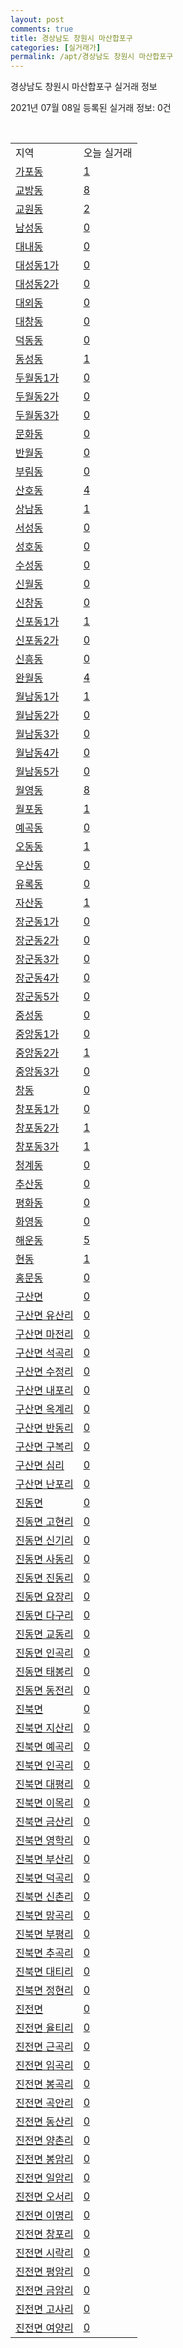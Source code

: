 ```yaml
---
layout: post
comments: true
title: 경상남도 창원시 마산합포구
categories: [실거래가]
permalink: /apt/경상남도 창원시 마산합포구
---
```


경상남도 창원시 마산합포구 실거래 정보

2021년 07월 08일 등록된 실거래 정보: 0건

<script type="text/javascript">
  google.charts.load('current', {'packages':['corechart']});
  google.charts.setOnLoadCallback(drawChart);

  function drawChart() {
    var data = google.visualization.arrayToDataTable([['거래일', '매매', '전월세', '전매'], ['20-07', 157, 119, 23], ['20-08', 145, 149, 12], ['20-09', 133, 135, 10], ['20-10', 188, 147, 27], ['20-11', 252, 181, 58], ['20-12', 339, 270, 123], ['21-01', 261, 322, 105], ['21-02', 200, 296, 108], ['21-03', 252, 275, 86], ['21-04', 343, 187, 226], ['21-05', 286, 217, 236], ['21-06', 199, 150, 33], ['21-07', 1, 12, 1]]);

    var options = {
      title: '최근 유형별 거래량 추이',
      legend: { position: 'bottom' }
    };

    var chart = new google.visualization.LineChart(document.getElementById('columnchart_material'));
    chart.draw(data, (options));
  }
</script>

<div id="columnchart_material" style="width: 95%; margin-left: -35px"></div>
<br>
<table class="sortable">
  <tr>
    <td>지역</td>
    <td>오늘 실거래</td>
  </tr>

  
  <tr class="item">
    <td><a href="경상남도 창원시 마산합포구 가포동">가포동</a></td>
    <td><a href="경상남도 창원시 마산합포구 가포동">1</a></td>
  </tr>
    

  <tr class="item">
    <td><a href="경상남도 창원시 마산합포구 교방동">교방동</a></td>
    <td><a href="경상남도 창원시 마산합포구 교방동">8</a></td>
  </tr>
    

  <tr class="item">
    <td><a href="경상남도 창원시 마산합포구 교원동">교원동</a></td>
    <td><a href="경상남도 창원시 마산합포구 교원동">2</a></td>
  </tr>
    

  <tr class="item">
    <td><a href="경상남도 창원시 마산합포구 남성동">남성동</a></td>
    <td><a href="경상남도 창원시 마산합포구 남성동">0</a></td>
  </tr>
    

  <tr class="item">
    <td><a href="경상남도 창원시 마산합포구 대내동">대내동</a></td>
    <td><a href="경상남도 창원시 마산합포구 대내동">0</a></td>
  </tr>
    

  <tr class="item">
    <td><a href="경상남도 창원시 마산합포구 대성동1가">대성동1가</a></td>
    <td><a href="경상남도 창원시 마산합포구 대성동1가">0</a></td>
  </tr>
    

  <tr class="item">
    <td><a href="경상남도 창원시 마산합포구 대성동2가">대성동2가</a></td>
    <td><a href="경상남도 창원시 마산합포구 대성동2가">0</a></td>
  </tr>
    

  <tr class="item">
    <td><a href="경상남도 창원시 마산합포구 대외동">대외동</a></td>
    <td><a href="경상남도 창원시 마산합포구 대외동">0</a></td>
  </tr>
    

  <tr class="item">
    <td><a href="경상남도 창원시 마산합포구 대창동">대창동</a></td>
    <td><a href="경상남도 창원시 마산합포구 대창동">0</a></td>
  </tr>
    

  <tr class="item">
    <td><a href="경상남도 창원시 마산합포구 덕동동">덕동동</a></td>
    <td><a href="경상남도 창원시 마산합포구 덕동동">0</a></td>
  </tr>
    

  <tr class="item">
    <td><a href="경상남도 창원시 마산합포구 동성동">동성동</a></td>
    <td><a href="경상남도 창원시 마산합포구 동성동">1</a></td>
  </tr>
    

  <tr class="item">
    <td><a href="경상남도 창원시 마산합포구 두월동1가">두월동1가</a></td>
    <td><a href="경상남도 창원시 마산합포구 두월동1가">0</a></td>
  </tr>
    

  <tr class="item">
    <td><a href="경상남도 창원시 마산합포구 두월동2가">두월동2가</a></td>
    <td><a href="경상남도 창원시 마산합포구 두월동2가">0</a></td>
  </tr>
    

  <tr class="item">
    <td><a href="경상남도 창원시 마산합포구 두월동3가">두월동3가</a></td>
    <td><a href="경상남도 창원시 마산합포구 두월동3가">0</a></td>
  </tr>
    

  <tr class="item">
    <td><a href="경상남도 창원시 마산합포구 문화동">문화동</a></td>
    <td><a href="경상남도 창원시 마산합포구 문화동">0</a></td>
  </tr>
    

  <tr class="item">
    <td><a href="경상남도 창원시 마산합포구 반월동">반월동</a></td>
    <td><a href="경상남도 창원시 마산합포구 반월동">0</a></td>
  </tr>
    

  <tr class="item">
    <td><a href="경상남도 창원시 마산합포구 부림동">부림동</a></td>
    <td><a href="경상남도 창원시 마산합포구 부림동">0</a></td>
  </tr>
    

  <tr class="item">
    <td><a href="경상남도 창원시 마산합포구 산호동">산호동</a></td>
    <td><a href="경상남도 창원시 마산합포구 산호동">4</a></td>
  </tr>
    

  <tr class="item">
    <td><a href="경상남도 창원시 마산합포구 상남동">상남동</a></td>
    <td><a href="경상남도 창원시 마산합포구 상남동">1</a></td>
  </tr>
    

  <tr class="item">
    <td><a href="경상남도 창원시 마산합포구 서성동">서성동</a></td>
    <td><a href="경상남도 창원시 마산합포구 서성동">0</a></td>
  </tr>
    

  <tr class="item">
    <td><a href="경상남도 창원시 마산합포구 성호동">성호동</a></td>
    <td><a href="경상남도 창원시 마산합포구 성호동">0</a></td>
  </tr>
    

  <tr class="item">
    <td><a href="경상남도 창원시 마산합포구 수성동">수성동</a></td>
    <td><a href="경상남도 창원시 마산합포구 수성동">0</a></td>
  </tr>
    

  <tr class="item">
    <td><a href="경상남도 창원시 마산합포구 신월동">신월동</a></td>
    <td><a href="경상남도 창원시 마산합포구 신월동">0</a></td>
  </tr>
    

  <tr class="item">
    <td><a href="경상남도 창원시 마산합포구 신창동">신창동</a></td>
    <td><a href="경상남도 창원시 마산합포구 신창동">0</a></td>
  </tr>
    

  <tr class="item">
    <td><a href="경상남도 창원시 마산합포구 신포동1가">신포동1가</a></td>
    <td><a href="경상남도 창원시 마산합포구 신포동1가">1</a></td>
  </tr>
    

  <tr class="item">
    <td><a href="경상남도 창원시 마산합포구 신포동2가">신포동2가</a></td>
    <td><a href="경상남도 창원시 마산합포구 신포동2가">0</a></td>
  </tr>
    

  <tr class="item">
    <td><a href="경상남도 창원시 마산합포구 신흥동">신흥동</a></td>
    <td><a href="경상남도 창원시 마산합포구 신흥동">0</a></td>
  </tr>
    

  <tr class="item">
    <td><a href="경상남도 창원시 마산합포구 완월동">완월동</a></td>
    <td><a href="경상남도 창원시 마산합포구 완월동">4</a></td>
  </tr>
    

  <tr class="item">
    <td><a href="경상남도 창원시 마산합포구 월남동1가">월남동1가</a></td>
    <td><a href="경상남도 창원시 마산합포구 월남동1가">1</a></td>
  </tr>
    

  <tr class="item">
    <td><a href="경상남도 창원시 마산합포구 월남동2가">월남동2가</a></td>
    <td><a href="경상남도 창원시 마산합포구 월남동2가">0</a></td>
  </tr>
    

  <tr class="item">
    <td><a href="경상남도 창원시 마산합포구 월남동3가">월남동3가</a></td>
    <td><a href="경상남도 창원시 마산합포구 월남동3가">0</a></td>
  </tr>
    

  <tr class="item">
    <td><a href="경상남도 창원시 마산합포구 월남동4가">월남동4가</a></td>
    <td><a href="경상남도 창원시 마산합포구 월남동4가">0</a></td>
  </tr>
    

  <tr class="item">
    <td><a href="경상남도 창원시 마산합포구 월남동5가">월남동5가</a></td>
    <td><a href="경상남도 창원시 마산합포구 월남동5가">0</a></td>
  </tr>
    

  <tr class="item">
    <td><a href="경상남도 창원시 마산합포구 월영동">월영동</a></td>
    <td><a href="경상남도 창원시 마산합포구 월영동">8</a></td>
  </tr>
    

  <tr class="item">
    <td><a href="경상남도 창원시 마산합포구 월포동">월포동</a></td>
    <td><a href="경상남도 창원시 마산합포구 월포동">1</a></td>
  </tr>
    

  <tr class="item">
    <td><a href="경상남도 창원시 마산합포구 예곡동">예곡동</a></td>
    <td><a href="경상남도 창원시 마산합포구 예곡동">0</a></td>
  </tr>
    

  <tr class="item">
    <td><a href="경상남도 창원시 마산합포구 오동동">오동동</a></td>
    <td><a href="경상남도 창원시 마산합포구 오동동">1</a></td>
  </tr>
    

  <tr class="item">
    <td><a href="경상남도 창원시 마산합포구 우산동">우산동</a></td>
    <td><a href="경상남도 창원시 마산합포구 우산동">0</a></td>
  </tr>
    

  <tr class="item">
    <td><a href="경상남도 창원시 마산합포구 유록동">유록동</a></td>
    <td><a href="경상남도 창원시 마산합포구 유록동">0</a></td>
  </tr>
    

  <tr class="item">
    <td><a href="경상남도 창원시 마산합포구 자산동">자산동</a></td>
    <td><a href="경상남도 창원시 마산합포구 자산동">1</a></td>
  </tr>
    

  <tr class="item">
    <td><a href="경상남도 창원시 마산합포구 장군동1가">장군동1가</a></td>
    <td><a href="경상남도 창원시 마산합포구 장군동1가">0</a></td>
  </tr>
    

  <tr class="item">
    <td><a href="경상남도 창원시 마산합포구 장군동2가">장군동2가</a></td>
    <td><a href="경상남도 창원시 마산합포구 장군동2가">0</a></td>
  </tr>
    

  <tr class="item">
    <td><a href="경상남도 창원시 마산합포구 장군동3가">장군동3가</a></td>
    <td><a href="경상남도 창원시 마산합포구 장군동3가">0</a></td>
  </tr>
    

  <tr class="item">
    <td><a href="경상남도 창원시 마산합포구 장군동4가">장군동4가</a></td>
    <td><a href="경상남도 창원시 마산합포구 장군동4가">0</a></td>
  </tr>
    

  <tr class="item">
    <td><a href="경상남도 창원시 마산합포구 장군동5가">장군동5가</a></td>
    <td><a href="경상남도 창원시 마산합포구 장군동5가">0</a></td>
  </tr>
    

  <tr class="item">
    <td><a href="경상남도 창원시 마산합포구 중성동">중성동</a></td>
    <td><a href="경상남도 창원시 마산합포구 중성동">0</a></td>
  </tr>
    

  <tr class="item">
    <td><a href="경상남도 창원시 마산합포구 중앙동1가">중앙동1가</a></td>
    <td><a href="경상남도 창원시 마산합포구 중앙동1가">0</a></td>
  </tr>
    

  <tr class="item">
    <td><a href="경상남도 창원시 마산합포구 중앙동2가">중앙동2가</a></td>
    <td><a href="경상남도 창원시 마산합포구 중앙동2가">1</a></td>
  </tr>
    

  <tr class="item">
    <td><a href="경상남도 창원시 마산합포구 중앙동3가">중앙동3가</a></td>
    <td><a href="경상남도 창원시 마산합포구 중앙동3가">0</a></td>
  </tr>
    

  <tr class="item">
    <td><a href="경상남도 창원시 마산합포구 창동">창동</a></td>
    <td><a href="경상남도 창원시 마산합포구 창동">0</a></td>
  </tr>
    

  <tr class="item">
    <td><a href="경상남도 창원시 마산합포구 창포동1가">창포동1가</a></td>
    <td><a href="경상남도 창원시 마산합포구 창포동1가">0</a></td>
  </tr>
    

  <tr class="item">
    <td><a href="경상남도 창원시 마산합포구 창포동2가">창포동2가</a></td>
    <td><a href="경상남도 창원시 마산합포구 창포동2가">1</a></td>
  </tr>
    

  <tr class="item">
    <td><a href="경상남도 창원시 마산합포구 창포동3가">창포동3가</a></td>
    <td><a href="경상남도 창원시 마산합포구 창포동3가">1</a></td>
  </tr>
    

  <tr class="item">
    <td><a href="경상남도 창원시 마산합포구 청계동">청계동</a></td>
    <td><a href="경상남도 창원시 마산합포구 청계동">0</a></td>
  </tr>
    

  <tr class="item">
    <td><a href="경상남도 창원시 마산합포구 추산동">추산동</a></td>
    <td><a href="경상남도 창원시 마산합포구 추산동">0</a></td>
  </tr>
    

  <tr class="item">
    <td><a href="경상남도 창원시 마산합포구 평화동">평화동</a></td>
    <td><a href="경상남도 창원시 마산합포구 평화동">0</a></td>
  </tr>
    

  <tr class="item">
    <td><a href="경상남도 창원시 마산합포구 화영동">화영동</a></td>
    <td><a href="경상남도 창원시 마산합포구 화영동">0</a></td>
  </tr>
    

  <tr class="item">
    <td><a href="경상남도 창원시 마산합포구 해운동">해운동</a></td>
    <td><a href="경상남도 창원시 마산합포구 해운동">5</a></td>
  </tr>
    

  <tr class="item">
    <td><a href="경상남도 창원시 마산합포구 현동">현동</a></td>
    <td><a href="경상남도 창원시 마산합포구 현동">1</a></td>
  </tr>
    

  <tr class="item">
    <td><a href="경상남도 창원시 마산합포구 홍문동">홍문동</a></td>
    <td><a href="경상남도 창원시 마산합포구 홍문동">0</a></td>
  </tr>
    

  <tr class="item">
    <td><a href="경상남도 창원시 마산합포구 구산면">구산면</a></td>
    <td><a href="경상남도 창원시 마산합포구 구산면">0</a></td>
  </tr>
    

  <tr class="item">
    <td><a href="경상남도 창원시 마산합포구 구산면 유산리">구산면 유산리</a></td>
    <td><a href="경상남도 창원시 마산합포구 구산면 유산리">0</a></td>
  </tr>
    

  <tr class="item">
    <td><a href="경상남도 창원시 마산합포구 구산면 마전리">구산면 마전리</a></td>
    <td><a href="경상남도 창원시 마산합포구 구산면 마전리">0</a></td>
  </tr>
    

  <tr class="item">
    <td><a href="경상남도 창원시 마산합포구 구산면 석곡리">구산면 석곡리</a></td>
    <td><a href="경상남도 창원시 마산합포구 구산면 석곡리">0</a></td>
  </tr>
    

  <tr class="item">
    <td><a href="경상남도 창원시 마산합포구 구산면 수정리">구산면 수정리</a></td>
    <td><a href="경상남도 창원시 마산합포구 구산면 수정리">0</a></td>
  </tr>
    

  <tr class="item">
    <td><a href="경상남도 창원시 마산합포구 구산면 내포리">구산면 내포리</a></td>
    <td><a href="경상남도 창원시 마산합포구 구산면 내포리">0</a></td>
  </tr>
    

  <tr class="item">
    <td><a href="경상남도 창원시 마산합포구 구산면 옥계리">구산면 옥계리</a></td>
    <td><a href="경상남도 창원시 마산합포구 구산면 옥계리">0</a></td>
  </tr>
    

  <tr class="item">
    <td><a href="경상남도 창원시 마산합포구 구산면 반동리">구산면 반동리</a></td>
    <td><a href="경상남도 창원시 마산합포구 구산면 반동리">0</a></td>
  </tr>
    

  <tr class="item">
    <td><a href="경상남도 창원시 마산합포구 구산면 구복리">구산면 구복리</a></td>
    <td><a href="경상남도 창원시 마산합포구 구산면 구복리">0</a></td>
  </tr>
    

  <tr class="item">
    <td><a href="경상남도 창원시 마산합포구 구산면 심리">구산면 심리</a></td>
    <td><a href="경상남도 창원시 마산합포구 구산면 심리">0</a></td>
  </tr>
    

  <tr class="item">
    <td><a href="경상남도 창원시 마산합포구 구산면 난포리">구산면 난포리</a></td>
    <td><a href="경상남도 창원시 마산합포구 구산면 난포리">0</a></td>
  </tr>
    

  <tr class="item">
    <td><a href="경상남도 창원시 마산합포구 진동면">진동면</a></td>
    <td><a href="경상남도 창원시 마산합포구 진동면">0</a></td>
  </tr>
    

  <tr class="item">
    <td><a href="경상남도 창원시 마산합포구 진동면 고현리">진동면 고현리</a></td>
    <td><a href="경상남도 창원시 마산합포구 진동면 고현리">0</a></td>
  </tr>
    

  <tr class="item">
    <td><a href="경상남도 창원시 마산합포구 진동면 신기리">진동면 신기리</a></td>
    <td><a href="경상남도 창원시 마산합포구 진동면 신기리">0</a></td>
  </tr>
    

  <tr class="item">
    <td><a href="경상남도 창원시 마산합포구 진동면 사동리">진동면 사동리</a></td>
    <td><a href="경상남도 창원시 마산합포구 진동면 사동리">0</a></td>
  </tr>
    

  <tr class="item">
    <td><a href="경상남도 창원시 마산합포구 진동면 진동리">진동면 진동리</a></td>
    <td><a href="경상남도 창원시 마산합포구 진동면 진동리">0</a></td>
  </tr>
    

  <tr class="item">
    <td><a href="경상남도 창원시 마산합포구 진동면 요장리">진동면 요장리</a></td>
    <td><a href="경상남도 창원시 마산합포구 진동면 요장리">0</a></td>
  </tr>
    

  <tr class="item">
    <td><a href="경상남도 창원시 마산합포구 진동면 다구리">진동면 다구리</a></td>
    <td><a href="경상남도 창원시 마산합포구 진동면 다구리">0</a></td>
  </tr>
    

  <tr class="item">
    <td><a href="경상남도 창원시 마산합포구 진동면 교동리">진동면 교동리</a></td>
    <td><a href="경상남도 창원시 마산합포구 진동면 교동리">0</a></td>
  </tr>
    

  <tr class="item">
    <td><a href="경상남도 창원시 마산합포구 진동면 인곡리">진동면 인곡리</a></td>
    <td><a href="경상남도 창원시 마산합포구 진동면 인곡리">0</a></td>
  </tr>
    

  <tr class="item">
    <td><a href="경상남도 창원시 마산합포구 진동면 태봉리">진동면 태봉리</a></td>
    <td><a href="경상남도 창원시 마산합포구 진동면 태봉리">0</a></td>
  </tr>
    

  <tr class="item">
    <td><a href="경상남도 창원시 마산합포구 진동면 동전리">진동면 동전리</a></td>
    <td><a href="경상남도 창원시 마산합포구 진동면 동전리">0</a></td>
  </tr>
    

  <tr class="item">
    <td><a href="경상남도 창원시 마산합포구 진북면">진북면</a></td>
    <td><a href="경상남도 창원시 마산합포구 진북면">0</a></td>
  </tr>
    

  <tr class="item">
    <td><a href="경상남도 창원시 마산합포구 진북면 지산리">진북면 지산리</a></td>
    <td><a href="경상남도 창원시 마산합포구 진북면 지산리">0</a></td>
  </tr>
    

  <tr class="item">
    <td><a href="경상남도 창원시 마산합포구 진북면 예곡리">진북면 예곡리</a></td>
    <td><a href="경상남도 창원시 마산합포구 진북면 예곡리">0</a></td>
  </tr>
    

  <tr class="item">
    <td><a href="경상남도 창원시 마산합포구 진북면 인곡리">진북면 인곡리</a></td>
    <td><a href="경상남도 창원시 마산합포구 진북면 인곡리">0</a></td>
  </tr>
    

  <tr class="item">
    <td><a href="경상남도 창원시 마산합포구 진북면 대평리">진북면 대평리</a></td>
    <td><a href="경상남도 창원시 마산합포구 진북면 대평리">0</a></td>
  </tr>
    

  <tr class="item">
    <td><a href="경상남도 창원시 마산합포구 진북면 이목리">진북면 이목리</a></td>
    <td><a href="경상남도 창원시 마산합포구 진북면 이목리">0</a></td>
  </tr>
    

  <tr class="item">
    <td><a href="경상남도 창원시 마산합포구 진북면 금산리">진북면 금산리</a></td>
    <td><a href="경상남도 창원시 마산합포구 진북면 금산리">0</a></td>
  </tr>
    

  <tr class="item">
    <td><a href="경상남도 창원시 마산합포구 진북면 영학리">진북면 영학리</a></td>
    <td><a href="경상남도 창원시 마산합포구 진북면 영학리">0</a></td>
  </tr>
    

  <tr class="item">
    <td><a href="경상남도 창원시 마산합포구 진북면 부산리">진북면 부산리</a></td>
    <td><a href="경상남도 창원시 마산합포구 진북면 부산리">0</a></td>
  </tr>
    

  <tr class="item">
    <td><a href="경상남도 창원시 마산합포구 진북면 덕곡리">진북면 덕곡리</a></td>
    <td><a href="경상남도 창원시 마산합포구 진북면 덕곡리">0</a></td>
  </tr>
    

  <tr class="item">
    <td><a href="경상남도 창원시 마산합포구 진북면 신촌리">진북면 신촌리</a></td>
    <td><a href="경상남도 창원시 마산합포구 진북면 신촌리">0</a></td>
  </tr>
    

  <tr class="item">
    <td><a href="경상남도 창원시 마산합포구 진북면 망곡리">진북면 망곡리</a></td>
    <td><a href="경상남도 창원시 마산합포구 진북면 망곡리">0</a></td>
  </tr>
    

  <tr class="item">
    <td><a href="경상남도 창원시 마산합포구 진북면 부평리">진북면 부평리</a></td>
    <td><a href="경상남도 창원시 마산합포구 진북면 부평리">0</a></td>
  </tr>
    

  <tr class="item">
    <td><a href="경상남도 창원시 마산합포구 진북면 추곡리">진북면 추곡리</a></td>
    <td><a href="경상남도 창원시 마산합포구 진북면 추곡리">0</a></td>
  </tr>
    

  <tr class="item">
    <td><a href="경상남도 창원시 마산합포구 진북면 대티리">진북면 대티리</a></td>
    <td><a href="경상남도 창원시 마산합포구 진북면 대티리">0</a></td>
  </tr>
    

  <tr class="item">
    <td><a href="경상남도 창원시 마산합포구 진북면 정현리">진북면 정현리</a></td>
    <td><a href="경상남도 창원시 마산합포구 진북면 정현리">0</a></td>
  </tr>
    

  <tr class="item">
    <td><a href="경상남도 창원시 마산합포구 진전면">진전면</a></td>
    <td><a href="경상남도 창원시 마산합포구 진전면">0</a></td>
  </tr>
    

  <tr class="item">
    <td><a href="경상남도 창원시 마산합포구 진전면 율티리">진전면 율티리</a></td>
    <td><a href="경상남도 창원시 마산합포구 진전면 율티리">0</a></td>
  </tr>
    

  <tr class="item">
    <td><a href="경상남도 창원시 마산합포구 진전면 근곡리">진전면 근곡리</a></td>
    <td><a href="경상남도 창원시 마산합포구 진전면 근곡리">0</a></td>
  </tr>
    

  <tr class="item">
    <td><a href="경상남도 창원시 마산합포구 진전면 임곡리">진전면 임곡리</a></td>
    <td><a href="경상남도 창원시 마산합포구 진전면 임곡리">0</a></td>
  </tr>
    

  <tr class="item">
    <td><a href="경상남도 창원시 마산합포구 진전면 봉곡리">진전면 봉곡리</a></td>
    <td><a href="경상남도 창원시 마산합포구 진전면 봉곡리">0</a></td>
  </tr>
    

  <tr class="item">
    <td><a href="경상남도 창원시 마산합포구 진전면 곡안리">진전면 곡안리</a></td>
    <td><a href="경상남도 창원시 마산합포구 진전면 곡안리">0</a></td>
  </tr>
    

  <tr class="item">
    <td><a href="경상남도 창원시 마산합포구 진전면 동산리">진전면 동산리</a></td>
    <td><a href="경상남도 창원시 마산합포구 진전면 동산리">0</a></td>
  </tr>
    

  <tr class="item">
    <td><a href="경상남도 창원시 마산합포구 진전면 양촌리">진전면 양촌리</a></td>
    <td><a href="경상남도 창원시 마산합포구 진전면 양촌리">0</a></td>
  </tr>
    

  <tr class="item">
    <td><a href="경상남도 창원시 마산합포구 진전면 봉암리">진전면 봉암리</a></td>
    <td><a href="경상남도 창원시 마산합포구 진전면 봉암리">0</a></td>
  </tr>
    

  <tr class="item">
    <td><a href="경상남도 창원시 마산합포구 진전면 일암리">진전면 일암리</a></td>
    <td><a href="경상남도 창원시 마산합포구 진전면 일암리">0</a></td>
  </tr>
    

  <tr class="item">
    <td><a href="경상남도 창원시 마산합포구 진전면 오서리">진전면 오서리</a></td>
    <td><a href="경상남도 창원시 마산합포구 진전면 오서리">0</a></td>
  </tr>
    

  <tr class="item">
    <td><a href="경상남도 창원시 마산합포구 진전면 이명리">진전면 이명리</a></td>
    <td><a href="경상남도 창원시 마산합포구 진전면 이명리">0</a></td>
  </tr>
    

  <tr class="item">
    <td><a href="경상남도 창원시 마산합포구 진전면 창포리">진전면 창포리</a></td>
    <td><a href="경상남도 창원시 마산합포구 진전면 창포리">0</a></td>
  </tr>
    

  <tr class="item">
    <td><a href="경상남도 창원시 마산합포구 진전면 시락리">진전면 시락리</a></td>
    <td><a href="경상남도 창원시 마산합포구 진전면 시락리">0</a></td>
  </tr>
    

  <tr class="item">
    <td><a href="경상남도 창원시 마산합포구 진전면 평암리">진전면 평암리</a></td>
    <td><a href="경상남도 창원시 마산합포구 진전면 평암리">0</a></td>
  </tr>
    

  <tr class="item">
    <td><a href="경상남도 창원시 마산합포구 진전면 금암리">진전면 금암리</a></td>
    <td><a href="경상남도 창원시 마산합포구 진전면 금암리">0</a></td>
  </tr>
    

  <tr class="item">
    <td><a href="경상남도 창원시 마산합포구 진전면 고사리">진전면 고사리</a></td>
    <td><a href="경상남도 창원시 마산합포구 진전면 고사리">0</a></td>
  </tr>
    

  <tr class="item">
    <td><a href="경상남도 창원시 마산합포구 진전면 여양리">진전면 여양리</a></td>
    <td><a href="경상남도 창원시 마산합포구 진전면 여양리">0</a></td>
  </tr>
    


</table>


    